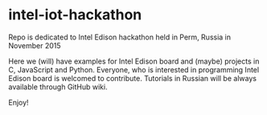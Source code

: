 # intel-iot-hackathon
Repo is dedicated to Intel Edison hackathon held in Perm, Russia in November 2015

Here we (will) have examples for Intel Edison board and (maybe) projects in C, JavaScript and Python. Everyone, who is interested in programming Intel Edison board is welcomed to contribute. Tutorials in Russian will be always available through GitHub wiki. 

Enjoy!
